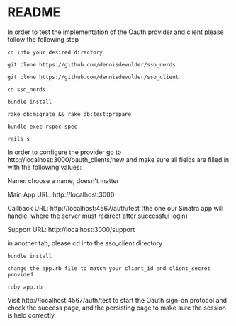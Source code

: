 # README

In order to test the implementation of the Oauth provider and client please follow the following step

`cd into your desired directory`

`git clone https://github.com/dennisdevulder/sso_nerds`

`git clone https://github.com/dennisdevulder/sso_client`

`cd sso_nerds`

`bundle install`

`rake db:migrate && rake db:test:prepare`

`bundle exec rspec spec`

`rails s`

In order to configure the provider go to http://localhost:3000/oauth_clients/new and make sure all fields are filled in with the following values:

Name: choose a name, doesn't matter

Main App URL: http://localhost:3000

Callback URL: http://localhost:4567/auth/test (the one our Sinatra app will handle, where the server must redirect after successful login)

Support URL: http://localhost:3000/support

in another tab, please cd into the sso_client directory

`bundle install`

`change the app.rb file to match your client_id and client_secret provided`

`ruby app.rb`

Visit http://localhost:4567/auth/test to start the Oauth sign-on protocol and check the success page, and the persisting page to make sure the session is held correctly.

